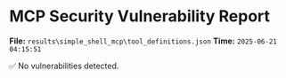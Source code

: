 # MCP Security Vulnerability Report
**File:** `results\simple_shell_mcp\tool_definitions.json`
**Time:** `2025-06-21 04:15:51`

✅ No vulnerabilities detected.